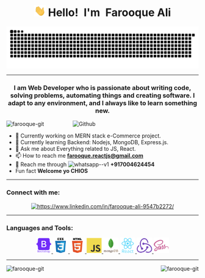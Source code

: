<h1 align="center"><img src="https://raw.githubusercontent.com/parth-27/parth-27/master/Hi.gif" width="30px"> Hello! I'm Farooque Ali</h1>
</h2>

<p align="center">
<img width="600" src="https://github.com/farooque-Git/farooque-Git/blob/main/assets/github-snake.svg" />
</p>

<hr/>

<h3 align="center">I am Web Developer who is passionate about writing code, solving problems, automating things and creating software. I adapt to any environment, and I always like to learn something new.</h3>

<img width="330" align="right" alt="Github" src="https://cdn.dribbble.com/users/1059583/screenshots/4171367/coding-freak.gif" />

<p align="left"> <img src="https://komarev.com/ghpvc/?username=farooque-git&label=Profile%20views&color=0e75b6&style=flat" alt="farooque-git" /> </p>

- 🔭 Currently working on MERN stack e-Commerce project.
- 🌱 Currently learning Backend: Nodejs, MongoDB, Express.js.
- 💬 Ask me about Everything related to JS, React.
- 📫 How to reach me **farooque.reactjs@gmail.com**
- 📱 Reach me through <img width="13" height="13" src="https://img.icons8.com/color/48/whatsapp--v1.png" alt="whatsapp--v1"/> **+917004624454**
- Fun fact **Welcome yo CHIOS**
<hr/>
<h3 align="left">Connect with me:</h3>
<p align="center">
<a href="https://linkedin.com/in/https://www.linkedin.com/in/farooque-ali-9547b2272/" target="blank"><img align="center" src="https://raw.githubusercontent.com/rahuldkjain/github-profile-readme-generator/master/src/images/icons/Social/linked-in-alt.svg" alt="https://www.linkedin.com/in/farooque-ali-9547b2272/" height="30" width="40" /></a>
</p>
<hr/>

<h3 align="left">Languages and Tools:</h3>
<p align="center"> <a href="https://getbootstrap.com" target="_blank" rel="noreferrer"> <img src="https://raw.githubusercontent.com/devicons/devicon/master/icons/bootstrap/bootstrap-plain-wordmark.svg" alt="bootstrap" width="40" height="40"/> </a> <a href="https://www.w3schools.com/css/" target="_blank" rel="noreferrer"> <img src="https://raw.githubusercontent.com/devicons/devicon/master/icons/css3/css3-original-wordmark.svg" alt="css3" width="40" height="40"/> </a> <a href="https://www.w3.org/html/" target="_blank" rel="noreferrer"> <img src="https://raw.githubusercontent.com/devicons/devicon/master/icons/html5/html5-original-wordmark.svg" alt="html5" width="40" height="40"/> </a> <a href="https://developer.mozilla.org/en-US/docs/Web/JavaScript" target="_blank" rel="noreferrer"> <img src="https://raw.githubusercontent.com/devicons/devicon/master/icons/javascript/javascript-original.svg" alt="javascript" width="40" height="40"/> </a> <a href="https://www.mongodb.com/" target="_blank" rel="noreferrer"> <img src="https://raw.githubusercontent.com/devicons/devicon/master/icons/mongodb/mongodb-original-wordmark.svg" alt="mongodb" width="40" height="40"/> </a> <a href="https://reactjs.org/" target="_blank" rel="noreferrer"> <img src="https://raw.githubusercontent.com/devicons/devicon/master/icons/react/react-original-wordmark.svg" alt="react" width="40" height="40"/> </a> <a href="https://redux.js.org" target="_blank" rel="noreferrer"> <img src="https://raw.githubusercontent.com/devicons/devicon/master/icons/redux/redux-original.svg" alt="redux" width="40" height="40"/> </a> <a href="https://sass-lang.com" target="_blank" rel="noreferrer"> <img src="https://raw.githubusercontent.com/devicons/devicon/master/icons/sass/sass-original.svg" alt="sass" width="40" height="40"/> </a> </p>
<hr/>

<p><img align="left" src="https://github-readme-stats.vercel.app/api/top-langs?username=farooque-git&show_icons=true&locale=en&layout=compact" alt="farooque-git" /></p>

<p><img align="right" src="https://github-readme-streak-stats.herokuapp.com/?user=farooque-git&" alt="farooque-git" /></p>


